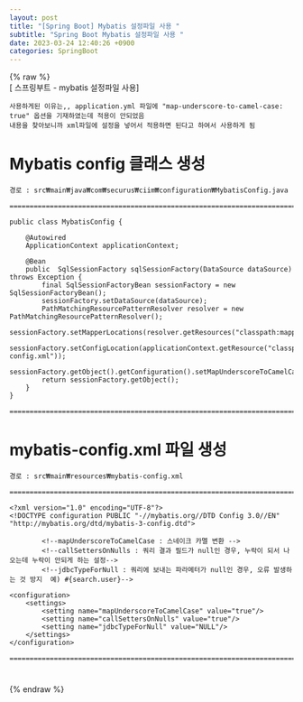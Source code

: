 ```yaml
---  
layout: post  
title: "[Spring Boot] Mybatis 설정파일 사용 "  
subtitle: "Spring Boot Mybatis 설정파일 사용 "  
date: 2023-03-24 12:40:26 +0900  
categories: SpringBoot  
---  
```

{% raw %}  
[ 스프링부트 - mybatis 설정파일 사용]  
  
	사용하게된 이유는,, application.yml 파일에 "map-underscore-to-camel-case: true" 옵션을 기재하였는데 적용이 안되었음  
	내용을 찾아보니까 xml파일에 설정을 넣어서 적용하면 된다고 하여서 사용하게 됨  
  
# Mybatis config 클래스 생성  
	경로 : src₩main₩java₩com₩securus₩ciim₩configuration₩MybatisConfig.java  
  
	=====================================================================================================================================================  
  
	public class MybatisConfig {  
  
		@Autowired  
		ApplicationContext applicationContext;  
  
		@Bean  
		public  SqlSessionFactory sqlSessionFactory(DataSource dataSource) throws Exception {  
			final SqlSessionFactoryBean sessionFactory = new SqlSessionFactoryBean();  
			sessionFactory.setDataSource(dataSource);  
			PathMatchingResourcePatternResolver resolver = new PathMatchingResourcePatternResolver();  
			sessionFactory.setMapperLocations(resolver.getResources("classpath:mapper/*Mapper.xml"));  
			sessionFactory.setConfigLocation(applicationContext.getResource("classpath:mybatis-config.xml"));  
			sessionFactory.getObject().getConfiguration().setMapUnderscoreToCamelCase(true);  
			return sessionFactory.getObject();  
		}  
	}  
  
	=====================================================================================================================================================  
  
# mybatis-config.xml 파일 생성  
  
	경로 : src₩main₩resources₩mybatis-config.xml  
  
	=====================================================================================================================================================  
  
	<?xml version="1.0" encoding="UTF-8"?>  
	<!DOCTYPE configuration PUBLIC "-//mybatis.org//DTD Config 3.0//EN" "http://mybatis.org/dtd/mybatis-3-config.dtd">  
  
			<!--mapUnderscoreToCamelCase : 스네이크 카멜 변환 -->  
			<!--callSettersOnNulls : 쿼리 결과 필드가 null인 경우, 누락이 되서 나오는데 누락이 안되게 하는 설정-->  
			<!--jdbcTypeForNull : 쿼리에 보내는 파라메터가 null인 경우, 오류 발생하는 것 방지  예) #{search.user}-->  
  
	<configuration>  
		<settings>  
			<setting name="mapUnderscoreToCamelCase" value="true"/>  
			<setting name="callSettersOnNulls" value="true"/>  
			<setting name="jdbcTypeForNull" value="NULL"/>  
		</settings>  
	</configuration>  
  
	=====================================================================================================================================================  
  
#                                                                                                                                                                                                                                                                                                                                                                                                                                                                                                                                                                                                                                                                                                                                                                                                                                                                                                                                                                                                                                                                                                                                                                                                                                                                                                                                                                                                                                                                                                                                                                                                                                                                                                                                                                                                                                                                                                                                                                                                                                                                                                                                                                                                                                                                                                                                                                                                                                                                                                                                                                                              
{% endraw %}